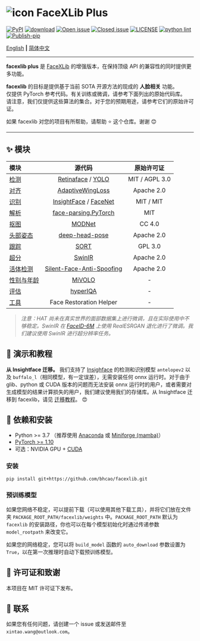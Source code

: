 # ![icon](assets/icon_small.png) FaceXLib Plus

[![PyPI](https://img.shields.io/pypi/v/facexlib)](https://pypi.org/project/facexlib/)
[![download](https://img.shields.io/github/downloads/xinntao/facexlib/total.svg)](https://github.com/xinntao/facexlib/releases)
[![Open issue](https://img.shields.io/github/issues/xinntao/facexlib)](https://github.com/xinntao/facexlib/issues)
[![Closed issue](https://img.shields.io/github/issues-closed/xinntao/facexlib)](https://github.com/xinntao/facexlib/issues)
[![LICENSE](https://img.shields.io/github/license/xinntao/facexlib.svg)](https://github.com/xinntao/facexlib/blob/master/LICENSE)
[![python lint](https://github.com/xinntao/facexlib/actions/workflows/pylint.yml/badge.svg)](https://github.com/xinntao/facexlib/blob/master/.github/workflows/pylint.yml)
[![Publish-pip](https://github.com/xinntao/facexlib/actions/workflows/publish-pip.yml/badge.svg)](https://github.com/xinntao/facexlib/blob/master/.github/workflows/publish-pip.yml)

[English](README.md) **|** [简体中文](README_CN.md)

---

**facexlib plus** 是 [FaceXLib](https://github.com/xinntao/facexlib) 的增强版本，在保持顶级 API 的兼容性的同时提供更多功能。

**facexlib** 的目标是提供基于当前 SOTA 开源方法的现成的 **人脸相关** 功能。<br>
仅提供 PyTorch 参考代码。有关训练或微调，请参考下面列出的原始代码库。<br>
请注意，我们仅提供这些算法的集合。对于您的预期用途，请参考它们的原始许可证。

如果 facexlib 对您的项目有所帮助，请帮助 :star: 这个仓库。谢谢 :blush:<br>

---

## :sparkles: 模块

| 模块 | 源代码  | 原始许可证 |
| :--- | :---:        |     :---:      |
| [检测](inference/inference_detection.py) | [Retinaface](https://github.com/biubug6/Pytorch_Retinaface) / [YOLO](https://github.com/ultralytics/ultralytics) | MIT / AGPL 3.0 |
| [对齐](inference/inference_alignment.py) |[AdaptiveWingLoss](https://github.com/protossw512/AdaptiveWingLoss) | Apache 2.0 |
| [识别](inference/inference_recognition.py) | [InsightFace](https://github.com/deepinsight/insightface) / [FaceNet](https://github.com/davidsandberg/facenet) | MIT / MIT |
| [解析](inference/inference_parsing.py) | [face-parsing.PyTorch](https://github.com/zllrunning/face-parsing.PyTorch) | MIT |
| [抠图](inference/inference_matting.py) | [MODNet](https://github.com/ZHKKKe/MODNet) | CC 4.0 |
| [头部姿态](inference/inference_headpose.py) | [deep-head-pose](https://github.com/natanielruiz/deep-head-pose) | Apache 2.0  |
| [跟踪](inference/inference_tracking.py) |  [SORT](https://github.com/abewley/sort) | GPL 3.0 |
| [超分](inference/inference_super_resolution.py) | [SwinIR](https://github.com/JingyunLiang/SwinIR) | Apache 2.0 |
| [活体检测](inference/inference_anti_spoofing.py) | [Silent-Face-Anti-Spoofing](https://github.com/minivision-ai/Silent-Face-Anti-Spoofing) | Apache 2.0 |
| [性别与年龄](inference/inference_gender_age.py) | [MiVOLO](https://github.com/WildChlamydia/MiVOLO) | - |
| [评估](inference/inference_hyperiqa.py) | [hyperIQA](https://github.com/SSL92/hyperIQA) | - |
| [工具](inference/inference_crop_standard_faces.py) | Face Restoration Helper | - |

> *注意：HAT 尚未在真实世界的面部数据集上进行微调，且在实际使用中不够稳定。SwinIR 在 [FaceID-6M](https://github.com/ShuheSH/FaceID-6M) 上使用 RealESRGAN 退化进行了微调。我们建议使用 SwinIR 进行超分辨率任务。*

## :eyes: 演示和教程

**从 Insightface 迁移。** 我们支持了 [Insighface](https://github.com/deepinsight/insightface) 的检测和识别模型 `antelopev2` 以及 `buffalo_l`（相同模型，有一定误差），无需安装任何 onnx 运行时。对于由于 glib、python 或 CUDA 版本的问题而无法安装 onnx 运行时的用户，或者需要对生成模型的结果计算损失的用户，我们建议使用我们的存储库。从 Insightface 迁移到 facexlib，请见 [迁移教程](tutorial/migrate_from_insightface.ipynb)。 :heart_eyes:

## :wrench: 依赖和安装

- Python >= 3.7 （推荐使用 [Anaconda](https://www.anaconda.com/download/#linux) 或 [Miniforge (mamba)](https://github.com/conda-forge/miniforge)）
- [PyTorch >= 1.10](https://pytorch.org/)
- 可选：NVIDIA GPU + [CUDA](https://developer.nvidia.com/cuda-downloads)

### 安装

```bash
pip install git+https://github.com/bhcao/facexlib.git
```

### 预训练模型

如果您网络不稳定，可以提前下载（可以使用其他下载工具），并将它们放在文件夹 `PACKAGE_ROOT_PATH/facexlib/weights` 中。`PACKAGE_ROOT_PATH` 默认为 `facexlib` 的安装路径，你也可以在每个模型初始化时通过传递参数 `model_rootpath` 来改变它。

如果您的网络稳定，您可以将 `build_model` 函数的 `auto_download` 参数设置为 `True`，以在第一次推理时自动下载预训练模型。

## :scroll: 许可证和致谢

本项目在 MIT 许可证下发布。<br>

## :e-mail: 联系

如果您有任何问题，请创建一个 issue 或发送邮件至 `xintao.wang@outlook.com`。